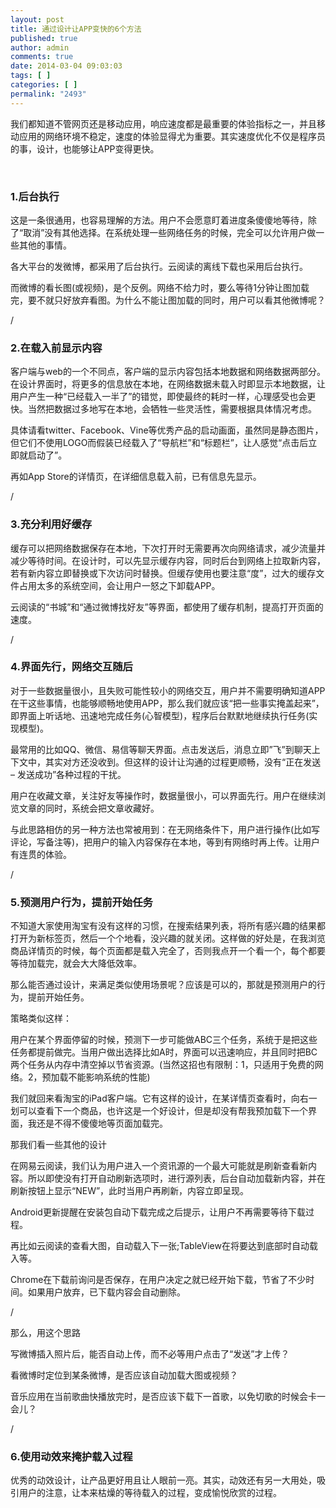 ```yaml
---
layout: post
title: 通过设计让APP变快的6个方法
published: true
author: admin
comments: true
date: 2014-03-04 09:03:03
tags: [ ]
categories: [ ]
permalink: "2493"
---
```



我们都知道不管网页还是移动应用，响应速度都是最重要的体验指标之一，并且移动应用的网络环境不稳定，速度的体验显得尤为重要。其实速度优化不仅是程序员的事，设计，也能够让APP变得更快。

&nbsp;

### 1.后台执行

这是一条很通用，也容易理解的方法。用户不会愿意盯着进度条傻傻地等待，除了“取消”没有其他选择。在系统处理一些网络任务的时候，完全可以允许用户做一些其他的事情。

各大平台的发微博，都采用了后台执行。云阅读的离线下载也采用后台执行。



而微博的看长图(或视频)，是个反例。网络不给力时，要么等待1分钟让图加载完，要不就只好放弃看图。为什么不能让图加载的同时，用户可以看其他微博呢？



/

### 2.在载入前显示内容

客户端与web的一个不同点，客户端的显示内容包括本地数据和网络数据两部分。在设计界面时，将更多的信息放在本地，在网络数据未载入时即显示本地数据，让用户产生一种“已经载入一半了”的错觉，即使最终的耗时一样，心理感受也会更快。当然把数据过多地写在本地，会牺牲一些灵活性，需要根据具体情况考虑。

具体请看twitter、Facebook、Vine等优秀产品的启动画面，虽然同是静态图片，但它们不使用LOGO而假装已经载入了“导航栏”和“标题栏”，让人感觉“点击后立即就启动了”。



再如App Store的详情页，在详细信息载入前，已有信息先显示。



/

### 3.充分利用好缓存

缓存可以把网络数据保存在本地，下次打开时无需要再次向网络请求，减少流量并减少等待时间。在设计时，可以先显示缓存内容，同时后台到网络上拉取新内容，若有新内容立即替换或下次访问时替换。但缓存使用也要注意“度”，过大的缓存文件占用太多的系统空间，会让用户一怒之下卸载APP。

云阅读的“书城”和“通过微博找好友”等界面，都使用了缓存机制，提高打开页面的速度。



/

### 4.界面先行，网络交互随后

对于一些数据量很小，且失败可能性较小的网络交互，用户并不需要明确知道APP在干这些事情，也能够顺畅地使用APP，那么我们就应该“把一些事实掩盖起来”，即界面上听话地、迅速地完成任务(心智模型)，程序后台默默地继续执行任务(实现模型)。

最常用的比如QQ、微信、易信等聊天界面。点击发送后，消息立即”飞”到聊天上下文中，其实对方还没收到。但这样的设计让沟通的过程更顺畅，没有“正在发送 – 发送成功”各种过程的干扰。



用户在收藏文章，关注好友等操作时，数据量很小，可以界面先行。用户在继续浏览文章的同时，系统会把文章收藏好。



与此思路相仿的另一种方法也常被用到：在无网络条件下，用户进行操作(比如写评论，写备注等)，把用户的输入内容保存在本地，等到有网络时再上传。让用户有连贯的体验。

/

### 5.预测用户行为，提前开始任务

不知道大家使用淘宝有没有这样的习惯，在搜索结果列表，将所有感兴趣的结果都打开为新标签页，然后一个个地看，没兴趣的就关闭。这样做的好处是，在我浏览商品详情页的时候，每个页面都是载入完全了，否则我点开一个看一个，每个都要等待加载完，就会大大降低效率。

那么能否通过设计，来满足类似使用场景呢？应该是可以的，那就是预测用户的行为，提前开始任务。

策略类似这样：

用户在某个界面停留的时候，预测下一步可能做ABC三个任务，系统于是把这些任务都提前做完。当用户做出选择比如A时，界面可以迅速响应，并且同时把BC两个任务从内存中清空掉以节省资源。(当然这招也有限制：1，只适用于免费的网络。2，预加载不能影响系统的性能)

我们就回来看淘宝的iPad客户端。它有这样的设计，在某详情页查看时，向右一划可以查看下一个商品，也许这是一个好设计，但是却没有帮我预加载下一个界面，我还是不得不傻傻地等页面加载完。



那我们看一些其他的设计

在网易云阅读，我们认为用户进入一个资讯源的一个最大可能就是刷新查看新内容。所以即使没有打开自动刷新选项时，进行源列表，后台自动加载新内容，并在刷新按钮上显示“NEW”，此时当用户再刷新，内容立即呈现。



Android更新提醒在安装包自动下载完成之后提示，让用户不再需要等待下载过程。



再比如云阅读的查看大图，自动载入下一张;TableView在将要达到底部时自动载入等。

Chrome在下载前询问是否保存，在用户决定之就已经开始下载，节省了不少时间。如果用户放弃，已下载内容会自动删除。

/

那么，用这个思路

写微博插入照片后，能否自动上传，而不必等用户点击了“发送”才上传？

看微博时定位到某条微博，是否应该自动加载大图或视频？

音乐应用在当前歌曲快播放完时，是否应该下载下一首歌，以免切歌的时候会卡一会儿？

/

### 6.使用动效来掩护载入过程

优秀的动效设计，让产品更好用且让人眼前一亮。其实，动效还有另一大用处，吸引用户的注意，让本来枯燥的等待载入的过程，变成愉悦欣赏的过程。